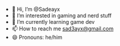 - 👋 Hi, I’m @Sadeayx
- 👀 I’m interested in gaming and nerd stuff
- 🌱 I’m currently learning game dev
- 📫 How to reach me sad3ayx@gmail.com
- 😄 Pronouns: he/him

<!---
Sadeayx/Sadeayx is a ✨ special ✨ repository because its `README.md` (this file) appears on your GitHub profile.
You can click the Preview link to take a look at your changes.
--->
